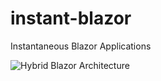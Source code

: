 # instant-blazor

Instantaneous Blazor Applications

![Hybrid Blazor Architecture](http://www.plantuml.com/plantuml/proxy?src=https://raw.githubusercontent.com/isc30/instant-blazor/master/HybridBlazorArchitecture.puml?v=1)
